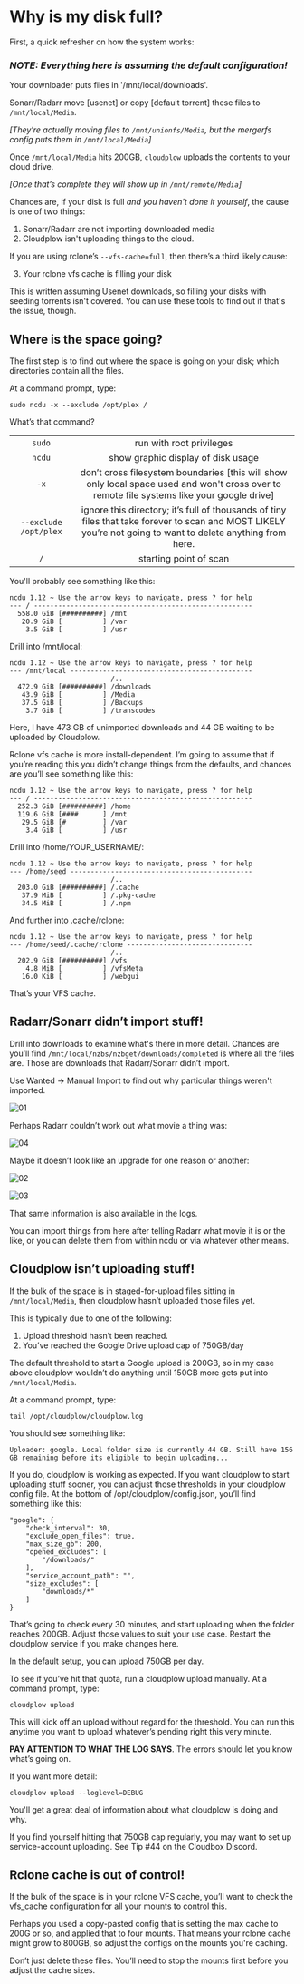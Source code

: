 # Why is my disk full?

First, a quick refresher on how the system works:

### _NOTE: Everything here is assuming the default configuration!_

Your downloader puts files in '/mnt/local/downloads'.

Sonarr/Radarr move [usenet] or copy [default torrent] these files to `/mnt/local/Media`.

_[They’re actually moving files to `/mnt/unionfs/Media`, but the mergerfs config puts them in `/mnt/local/Media`]_

Once `/mnt/local/Media` hits 200GB, `cloudplow` uploads the contents to your cloud drive.

_[Once that’s complete they will show up in `/mnt/remote/Media`]_

Chances are, if your disk is full _and you haven't done it yourself_, the cause is one of two things:

1. Sonarr/Radarr are not importing downloaded media
2. Cloudplow isn't uploading things to the cloud.

If you are using rclone’s `--vfs-cache=full`, then there’s a third likely cause:

3. Your rclone vfs cache is filling your disk

This is written assuming Usenet downloads, so filling your disks with seeding torrents isn't covered.  You can use these tools to find out if that's the issue, though.

## Where is the space going?

The first step is to find out where the space is going on your disk; which directories contain all the files.

At a command prompt, type:

```
sudo ncdu -x --exclude /opt/plex /
```

What’s that command?

| | |
|:----:|:-----:|
| `sudo` | run with root privileges | 
| `ncdu` | show graphic display of disk usage | 
| `-x` | don’t cross filesystem boundaries [this will show only local space used and won't cross over to remote file systems like your google drive] | 
| `--exclude /opt/plex` | ignore this directory; it’s full of thousands of tiny files that take forever to scan and MOST LIKELY you’re not going to want to delete anything from here.  | 
| `/` | starting point of scan | 

You'll probably see something like this:

```
ncdu 1.12 ~ Use the arrow keys to navigate, press ? for help
--- / ------------------------------------------------------
  558.0 GiB [##########] /mnt
   20.9 GiB [          ] /var
    3.5 GiB [          ] /usr
```

Drill into /mnt/local:

```
ncdu 1.12 ~ Use the arrow keys to navigate, press ? for help
--- /mnt/local ---------------------------------------------
                         /..
  472.9 GiB [##########] /downloads
   43.9 GiB [          ] /Media
   37.5 GiB [          ] /Backups
    3.7 GiB [          ] /transcodes
```

Here, I have 473 GB of unimported downloads and 44 GB waiting to be uploaded by Cloudplow.

Rclone vfs cache is more install-dependent.  I’m going to assume that if you’re reading this you didn’t change things from the defaults, and chances are you’ll see something like this:

```
ncdu 1.12 ~ Use the arrow keys to navigate, press ? for help 
--- / ------------------------------------------------------
  252.3 GiB [##########] /home
  119.6 GiB [####      ] /mnt
   29.5 GiB [#         ] /var
    3.4 GiB [          ] /usr
```

Drill into /home/YOUR_USERNAME/:

```
ncdu 1.12 ~ Use the arrow keys to navigate, press ? for help
--- /home/seed ---------------------------------------------
                         /..
  203.0 GiB [##########] /.cache
   37.9 MiB [          ] /.pkg-cache
   34.5 MiB [          ] /.npm
```

And further into .cache/rclone:

```
ncdu 1.12 ~ Use the arrow keys to navigate, press ? for help
--- /home/seed/.cache/rclone -------------------------------
                         /..
  202.9 GiB [##########] /vfs
    4.8 MiB [          ] /vfsMeta
   16.0 KiB [          ] /webgui
```

That’s your VFS cache.

## Radarr/Sonarr didn’t import stuff!

Drill into downloads to examine what's there in more detail.  Chances are you’ll find `/mnt/local/nzbs/nzbget/downloads/completed` is where all the files are.  Those are downloads that Radarr/Sonarr didn’t import.

Use Wanted -> Manual Import to find out why particular things weren't imported.

![01](https://i.ibb.co/gZnCw0M/Kdg-RUx-X7-Ary-LOQat1-Bnmxd-WRa-TMAWa4j0c-Iq-Ho54bc4-MUdno-Pci3-Lcs-Gh-Eb-YGq-JEJq2y1hnb2f-Xg-GYAP9.png)

Perhaps Radarr couldn’t work out what movie a thing was:

![04](https://i.ibb.co/QKBt1fb/x9-RF50-Ovj2lr-Fj-Ik56-KUA2-FY-w-BGGm-YZQAH5j-XS2ubf-L6-LLbn2-Pj-Q-Yd50-PPMns-N8l86c-OB0f59s7t-Ul-Yw.png)

Maybe it doesn’t look like an upgrade for one reason or another:

![02](https://i.ibb.co/wMwfBGm/575f-3-ARpj-EAk-TMj9x-Ye4-Tgo6i-VOCXP7-Bkul-SQ8dwh-Tkxm-X-Jbhtkvr7b-P0z-N0ib-TCj-Kw-Wynbw-YQXYq-FY-c.png)

![03](https://i.ibb.co/PtPWPDj/r-VDC4-QSAnw7-Eq-Ied-Ksx-IZ5ov0-MZ5-G-7-VPVhqo-R5b4px6-J5-F4-W-ab-Vqpgwn-Pn-COKi8e-YN5-Hrm-ANe-Yi-VD.png)

That same information is also available in the logs.

You can import things from here after telling Radarr what movie it is or the like, or you can delete them from within ncdu or via whatever other means.

## Cloudplow isn’t uploading stuff!

If the bulk of the space is in staged-for-upload files sitting in `/mnt/local/Media`, then cloudplow hasn’t uploaded those files yet.

This is typically due to one of the following:
1. Upload threshold hasn’t been reached.
1. You’ve reached the Google Drive upload cap of 750GB/day

The default threshold to start a Google upload is 200GB, so in my case above cloudplow wouldn’t do anything until 150GB more gets put into `/mnt/local/Media`.


At a command prompt, type:
```
tail /opt/cloudplow/cloudplow.log
```

You should see something like:
```
Uploader: google. Local folder size is currently 44 GB. Still have 156 GB remaining before its eligible to begin uploading...
```

If you do, cloudplow is working as expected.  If you want cloudplow to start uploading stuff sooner, you can adjust those thresholds in your cloudplow config file.  At the bottom of /opt/cloudplow/config.json, you’ll find something like this:

```
"google": {
    "check_interval": 30,
    "exclude_open_files": true,
    "max_size_gb": 200,
    "opened_excludes": [
        "/downloads/"
    ],
    "service_account_path": "",
    "size_excludes": [
        "downloads/*"
    ]
}
```

That’s going to check every 30 minutes, and start uploading when the folder reaches 200GB.  Adjust those values to suit your use case. Restart the cloudplow service if you make changes here.

In the default setup, you can upload 750GB per day.

To see if you’ve hit that quota, run a cloudplow upload manually.  At a command prompt, type:
 
```
cloudplow upload 
```

This will kick off an upload without regard for the threshold.  You can run this anytime you want to upload whatever’s pending right this very minute.

**PAY ATTENTION TO WHAT THE LOG SAYS**.  The errors should let you know what’s going on.

If you want more detail:

```
cloudplow upload --loglevel=DEBUG
```

You'll get a great deal of information about what cloudplow is doing and why.

If you find yourself hitting that 750GB cap regularly, you may want to set up service-account uploading.  See Tip #44 on the Cloudbox Discord.

## Rclone cache is out of control!

If the bulk of the space is in your rclone VFS cache, you’ll want to check the vfs_cache configuration for all your mounts to control this.  

Perhaps you used a copy-pasted config that is setting the max cache to 200G or so, and applied that to four mounts.  That means your rclone cache might grow to 800GB, so adjust the configs on the mounts you're caching.

Don’t just delete these files.  You’ll need to stop the mounts first before you adjust the cache sizes.
